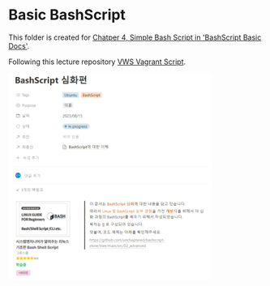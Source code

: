 # Basic BashScript

This folder is created for [Chatper 4, Simple Bash Script in 'BashScript Basic Docs'](https://www.notion.so/unchaptered/BashScript-23787fc18b28445eba8010eb9f2e3516?pvs=4).

Following this lecture repository [VWS Vagrant Script](https://github.com/bashbomb/VWS_vagrant_script).

<img
    style="width: 400px;"
    src="../../images/02_advanced_.png"/>